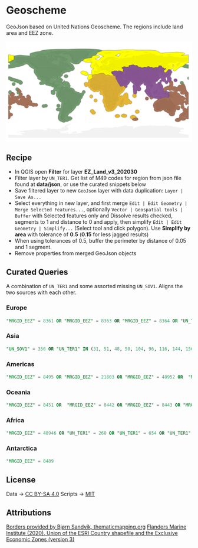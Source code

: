 # Geoscheme
GeoJson based on United Nations Geoscheme. The regions include land area and EEZ zone.

![Preview](/docs/geojson-preview.png)

## Recipe
* In QGIS open **Filter** for layer **EZ_Land_v3_202030**
* Filter layer by `UN_TER1`. Get list of M49 codes for region from json file found at **data/json**, or use the curated snippets below
* Save filtered layer to new `GeoJson` layer with data duplication: `Layer | Save As...` 
* Select everything in new layer, and first merge `Edit | Edit Geometry | Merge Selected Features...`, optionally `Vector | Geospatial tools | Buffer` with Selected features only and Dissolve results checked, segments to 1 and distance to 0 and apply, then simplify `Edit | Edit Geometry | Simplify...` (Select tool and click polygon). Use **Simplify by area** with tolerance of **0.5** (**0.15** for less jagged results)
* When using tolerances of 0.5, buffer the perimeter by distance of 0.05 and 1 segment.
* Remove properties from merged GeoJson objects
## Curated Queries
A combination of `UN_TER1` and some assorted missing `UN_SOV1`. Aligns the two sources with each other.

### Europe
```sql
"MRGID_EEZ" = 8361 OR "MRGID_EEZ" = 8363 OR "MRGID_EEZ" = 8364 OR "UN_TER1" IN (8, 70, 100, 208, 372, 233, 40, 203, 246, 250, 276, 300, 191, 348, 352, 380, 428, 112, 440, 703, 438, 807, 470, 56, 234, 20, 292, 833, 442, 492, 499, 248, 528, 578, 616, 620, 642, 498, 643, 705, 724, 752, 756, 826, 804, 674, 688, 336, 744, 831, 832)
```

### Asia
```sql
"UN_SOV1" = 356 OR "UN_TER1" IN (31, 51, 48, 50, 104, 96, 116, 144, 156, 4, 64, 196, 268, 356, 364, 376, 368, 392, 400, 417, 408, 410, 414, 398, 418, 422, 496, 512, 462, 458, 344, 446, 275, 524, 586, 634, 608, 682, 702, 760, 764, 762, 792, 795, 860, 704, 887, 360, 784, 626, 158)
```

### Americas
```sql
"MRGID_EEZ" = 8495 OR "MRGID_EEZ" = 21803 OR "MRGID_EEZ" = 48952 OR  "MRGID_EEZ" = 62598 OR  "MRGID_EEZ" = 62596 OR  "MRGID_EEZ" = 48984 OR  "MRGID_EEZ" = 48985 OR  "MRGID_EEZ" = 26517 OR  "MRGID_EEZ" = 26518 OR "MRGID_EEZ" = 8463 OR "MRGID_EEZ" = 8463 OR "MRGID_EEZ" = 8453 OR "MRGID_EEZ" = 8452 OR  "MRGID_EEZ" = 8401 OR "UN_SOV1" = 76 OR "UN_SOV1" = 332 OR "UN_SOV1" = 152 OR "UN_SOV1" = 218 OR "UN_TER1" IN (28,32,52,60,44,84,68,76,124,152,136,170,188,192,212,214,218,222,254,238,308,304,320,328,332,340,388,474,500,484,533,660,740,558,600,604,591,630,659,662,780,840,858,670,862,92,850,312,530,666,796,535)
```

### Oceania
```sql
"MRGID_EEZ" = 8451 OR  "MRGID_EEZ" = 8442 OR "MRGID_EEZ" = 8443 OR "MRGID_EEZ" = 8444 OR "MRGID_EEZ" = 48948 OR "MRGID_EEZ" = 8319 OR "UN_TER1" IN (16,36,90,184,242,583,258,316,296,540,570,580,574,548,520,554,598,772,776,798,876,882,612,585,584)
```

### Africa
```sql
"MRGID_EEZ" = 48946 OR "UN_TER1" = 260 OR "UN_TER1" = 654 OR "UN_TER1" = 638 OR "UN_TER1" = 175 OR "UN_SOV1" IN (12,24,204,178,180,108,120,148,174,140,132,262,818,226,232,231,270,266,288,324,384,404,430,434,450,466,504,480,478,508,454,562,175,566,624,638,646,690,710,426,72,686,694,706,736,768,678,788,834,800,854,516,748,894,716,654,732, 728, 729)
```

### Antarctica
```sql
"MRGID_EEZ" = 8489
```
## License
Data → [CC BY-SA 4.0](https://creativecommons.org/licenses/by-sa/4.0/)
Scripts → [MIT](https://opensource.org/license/mit/)

## Attributions
[Borders provided by Bjørn Sandvik, thematicmapping.org](https://thematicmapping.org/downloads/world_borders.php)
[Flanders Marine Institute (2020). Union of the ESRI Country shapefile and the Exclusive Economic Zones (version 3)](https://www.marineregions.org/downloads.php)